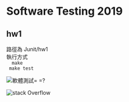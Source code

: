Software Testing  2019
========

## hw1
路徑為 Junit/hw1  
執行方式  
`  make`  
` make test`


![軟體測試= =?](https://imgur.com/FC7JmQE)

![stack Overflow](http://lmsotfy.com/so.png)
